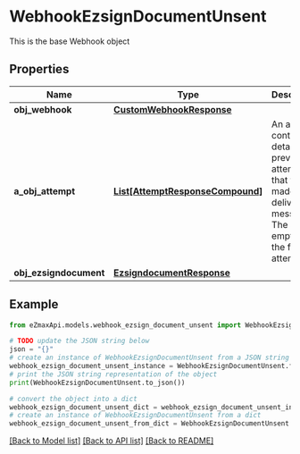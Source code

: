 # WebhookEzsignDocumentUnsent

This is the base Webhook object

## Properties

Name | Type | Description | Notes
------------ | ------------- | ------------- | -------------
**obj_webhook** | [**CustomWebhookResponse**](CustomWebhookResponse.md) |  | 
**a_obj_attempt** | [**List[AttemptResponseCompound]**](AttemptResponseCompound.md) | An array containing details of previous attempts that were made to deliver the message. The array is empty if it&#39;s the first attempt. | 
**obj_ezsigndocument** | [**EzsigndocumentResponse**](EzsigndocumentResponse.md) |  | 

## Example

```python
from eZmaxApi.models.webhook_ezsign_document_unsent import WebhookEzsignDocumentUnsent

# TODO update the JSON string below
json = "{}"
# create an instance of WebhookEzsignDocumentUnsent from a JSON string
webhook_ezsign_document_unsent_instance = WebhookEzsignDocumentUnsent.from_json(json)
# print the JSON string representation of the object
print(WebhookEzsignDocumentUnsent.to_json())

# convert the object into a dict
webhook_ezsign_document_unsent_dict = webhook_ezsign_document_unsent_instance.to_dict()
# create an instance of WebhookEzsignDocumentUnsent from a dict
webhook_ezsign_document_unsent_from_dict = WebhookEzsignDocumentUnsent.from_dict(webhook_ezsign_document_unsent_dict)
```
[[Back to Model list]](../README.md#documentation-for-models) [[Back to API list]](../README.md#documentation-for-api-endpoints) [[Back to README]](../README.md)


